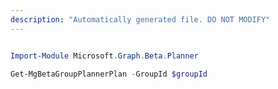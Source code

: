```yaml
---
description: "Automatically generated file. DO NOT MODIFY"
---
```


```powershell

Import-Module Microsoft.Graph.Beta.Planner

Get-MgBetaGroupPlannerPlan -GroupId $groupId

```